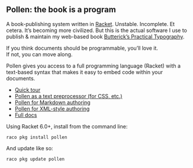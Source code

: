 ## Pollen: the book is a program

A book-publishing system written in [Racket](http://racket-lang.org). Unstable. Incomplete. Et cetera. It’s becoming more civilized. But this is the actual software I use to publish & maintain my web-based book [Butterick’s Practical Typography](http://practicaltypography.com).

If you think documents should be programmable, you’ll love it.  
If not, you can move along.

Pollen gives you access to a full programming language (Racket) with a text-based syntax that makes it easy to embed code within your documents.

* [Quick tour](http://pkg-build.racket-lang.org/doc/pollen/quick-tour.html)
* [Pollen as a text preprocessor (for CSS, etc.)](http://pkg-build.racket-lang.org/doc/pollen/first-tutorial.html)
* [Pollen for Markdown authoring](http://pkg-build.racket-lang.org/doc/pollen/second-tutorial.html)
* [Pollen for XML-style authoring](http://pkg-build.racket-lang.org/doc/pollen/third-tutorial.html)
* [Full docs](http://pkg-build.racket-lang.org/doc/pollen)


Using Racket 6.0+, install from the command line:

    raco pkg install pollen
    
And update like so:

    raco pkg update pollen
